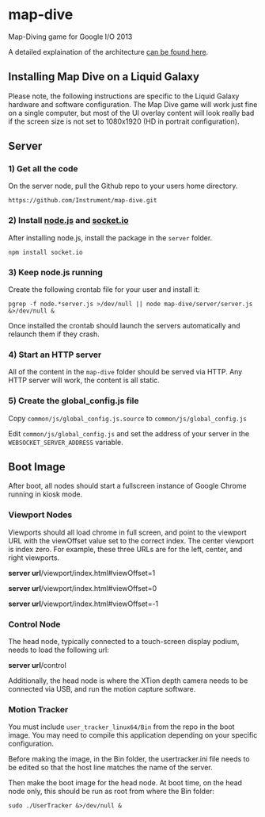 map-dive
========

Map-Diving game for Google I/O 2013

A detailed explaination of the architecture [can be found here](https://github.com/Instrument/map-dive/blob/master/docs/architecture.md "Architecture"). 


Installing Map Dive on a Liquid Galaxy
--------------------------------------

Please note, the following instructions are specific to the Liquid Galaxy hardware and software configuration.  The Map Dive game will work just fine on a single computer, but most of the UI overlay content will look really bad if the screen size is not set to 1080x1920 (HD in portrait configuration).


Server
------

### 1) Get all the code

On the server node, pull the Github repo to your users home directory.

`https://github.com/Instrument/map-dive.git `


### 2) Install [node.js](http://nodejs.org/ "node.js") and [socket.io](http://socket.io// "socket.io")

After installing node.js, install the  package in the `server` folder.

	npm install socket.io


### 3) Keep node.js running

Create the following crontab file for your user and install it:

`pgrep -f node.*server.js >/dev/null || node map-dive/server/server.js &>/dev/null &`

Once installed the crontab should launch the servers automatically and relaunch them if they crash.


### 4) Start an HTTP server

All of the content in the `map-dive` folder should be served via HTTP.  Any HTTP server will work, the content is all static.


### 5) Create the global_config.js file

Copy `common/js/global_config.js.source` to `common/js/global_config.js`

Edit `common/js/global_config.js` and set the address of your server in the `WEBSOCKET_SERVER_ADDRESS` variable.


Boot Image
----------

After boot, all nodes should start a fullscreen instance of Google Chrome running in kiosk mode.


### Viewport Nodes

Viewports should all load chrome in full screen, and point to the viewport URL with the viewOffset value set to the correct index.  The center viewport is index zero.  For example, these three URLs are for the left, center, and right viewports.

**server url**/viewport/index.html#viewOffset=1

**server url**/viewport/index.html#viewOffset=0

**server url**/viewport/index.html#viewOffset=-1


### Control Node

The head node, typically connected to a touch-screen display podium, needs to load the following url: 

**server url**/control


Additionally, the head node is where the XTion depth camera needs to be connected via USB, and run the motion capture software.


### Motion Tracker

You must include `user_tracker_linux64/Bin` from the repo in the boot image.  You may need to compile this application depending on your specific configuration.

Before making the image, in the Bin folder, the usertracker.ini file needs to be edited so that the host line matches the name of the server.

Then make the boot image for the head node. At boot time, on the head node only, this should be run as root from where the Bin folder:

`sudo ./UserTracker &>/dev/null &`